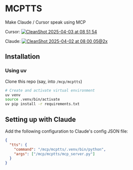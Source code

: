 # MCPTTS

Make Claude / Cursor speak using MCP

Cursor:
[![CleanShot 2025-04-03 at 08 51 54](https://github.com/user-attachments/assets/5b5ef910-df86-47c8-8eb4-b3c1c67c9ecc)](https://www.loom.com/share/eeca654d3b9f4c9bad7fff055a3b6807)

Claude:
[![CleanShot 2025-04-02 at 08 00 05@2x](https://github.com/user-attachments/assets/5e1dee79-0e21-48bf-9952-a0619aafddb4)](https://www.loom.com/share/febbe046bb43488dbebe9c0348cbc690)

## Installation


### Using uv

Clone this repo (say, into `/mcp/mcptts`)

```bash
# Create and activate virtual environment
uv venv
source .venv/bin/activate
uv pip install -r requirements.txt
```

## Setting up with Claude


Add the following configuration to Claude's config JSON file:
```json
{
  "tts": {
    "command": "/mcp/mcptts/.venv/bin/python",
    "args": ["/mcp/mcptts/mcp_server.py"]
  }
}
```
